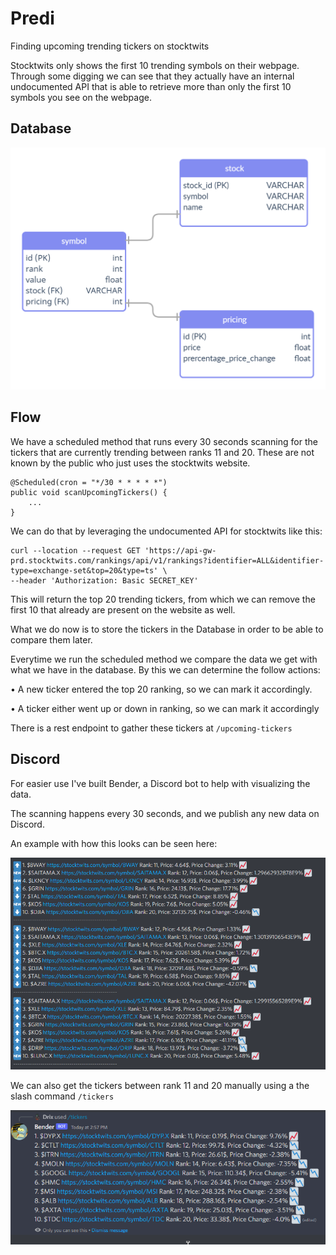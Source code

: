 # Predi

Finding upcoming trending tickers on stocktwits

Stocktwits only shows the first 10 trending symbols on their webpage.
Through some digging we can see that they actually have an internal undocumented API that is able to retrieve more
than only the first 10 symbols you see on the webpage.

## Database

![](doc/images/database.png)

## Flow

We have a scheduled method that runs every 30 seconds scanning for the tickers that are currently trending between
ranks 11 and 20. These are not known by the public who just uses the stocktwits website.

```
@Scheduled(cron = "*/30 * * * * *")
public void scanUpcomingTickers() {
    ...
}
```

We can do that by leveraging the undocumented API for stocktwits like this:

```
curl --location --request GET 'https://api-gw-prd.stocktwits.com/rankings/api/v1/rankings?identifier=ALL&identifier-type=exchange-set&top=20&type=ts' \
--header 'Authorization: Basic SECRET_KEY'
```

This will return the top 20 trending tickers, from which we can remove the first 10 that already are present on the website as well.

What we do now is to store the tickers in the Database in order to be able to compare them later.

Everytime we run the scheduled method we compare the data we get with what we have in the database. By this we can determine the follow actions:

• A new ticker entered the top 20 ranking, so we can mark it accordingly.

• A ticker either went up or down in ranking, so we can mark it accordingly

There is a rest endpoint to gather these tickers at `/upcoming-tickers`

## Discord

For easier use I've built Bender, a Discord bot to help with visualizing the data.

The scanning happens every 30 seconds, and we publish any new data on Discord.

An example with how this looks can be seen here:

![](doc/images/discord_tickers_automatic.png)

We can also get the tickers between rank 11 and 20 manually using a the slash command `/tickers`

![](doc/images/ticker_command.png)